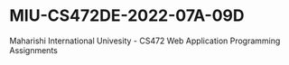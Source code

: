 # MIU-CS472DE-2022-07A-09D
Maharishi International Univesity - CS472 Web Application Programming Assignments
